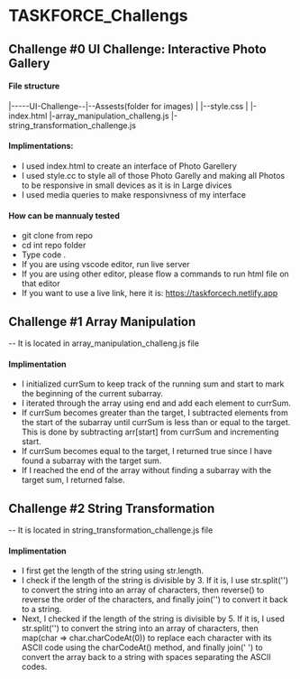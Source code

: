 ﻿# TASKFORCE_Challengs 

## Challenge #0 UI Challenge: Interactive Photo Gallery

#### File structure

|-----UI-Challenge--|--Assests(folder for images)
|                   |--style.css
|
|-index.html
|-array_manipulation_challeng.js
|-string_transformation_challenge.js

#### Implimentations:

- I  used index.html to create an interface of Photo Garellery
- I used style.cc to style all of those Photo Garelly and making all Photos to be responsive in small devices as it is in Large divices
- I used media queries to make responsivness of my interface

#### How can be mannualy tested

- git clone from repo
- cd int repo folder
- Type code .
- If you are using vscode editor, run live server
- If you are using other editor, please flow a commands to run html file on that editor
- If you want to use a live link, here it is: https://taskforcech.netlify.app

## Challenge #1 Array Manipulation

-- It is located in array_manipulation_challeng.js file
#### Implimentation
- I initialized currSum to keep track of the running sum and start to mark the beginning of the current subarray.
- I iterated through the array using end and add each element to currSum.
- If currSum becomes greater than the target, I subtracted elements from the start of the subarray until currSum is less than or equal to the target. This is done by 
 subtracting arr[start] from currSum and incrementing start.
- If currSum becomes equal to the target, I returned true since I have found a subarray with the target sum.
- If I reached the end of the array without finding a subarray with the target sum, I returned false.

## Challenge #2 String Transformation

-- It is located in string_transformation_challenge.js file

#### Implimentation

- I first get the length of the string using str.length.
- I check if the length of the string is divisible by 3. If it is, I use str.split('') to convert the string into an array of characters, then reverse() to reverse the order of the characters, and finally join('') to convert it back to a string.
- Next, I checked if the length of the string is divisible by 5. If it is, I used str.split('') to convert the string into an array of characters, then map(char => char.charCodeAt(0)) to replace each character with its ASCII code using the charCodeAt() method, and finally join(' ') to convert the array back to a string with spaces separating the ASCII codes.

  

